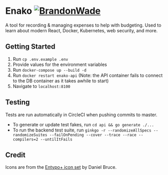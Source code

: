 # Enako [![BrandonWade](https://circleci.com/gh/BrandonWade/enako.svg?style=shield)](https://github.com/BrandonWade/enako)

A tool for recording & managing expenses to help with budgeting. Used to learn about modern React, Docker, Kubernetes, web security, and more.

## Getting Started

1. Run `cp .env.example .env`
2. Provide values for the environment variables
3. Run `docker-compose up --build -d`
4. Run `docker restart enako-api` (Note: the API container fails to connect to the DB container as it takes awhile to start)
5. Navigate to `localhost:8100`

## Testing

Tests are run automatically in CircleCI when pushing commits to master.

-   To generate or update test fakes, run `cd api && go generate ./...`
-   To run the backend test suite, run `ginkgo -r --randomizeAllSpecs --randomizeSuites --failOnPending --cover --trace --race --compilers=2 --untilItFails`

## Credit

Icons are from the [Entypo+ icon set](http://entypo.com/) by Daniel Bruce.
